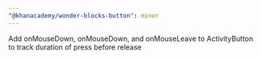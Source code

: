 ```yaml
---
"@khanacademy/wonder-blocks-button": minor
---
```


Add onMouseDown, onMouseDown, and onMouseLeave to ActivityButton to track duration of press before release
